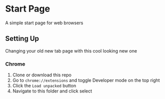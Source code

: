 # Start Page

A simple start page for web browsers

## Setting Up

Changing your old new tab page with this cool looking new one

### Chrome
1. Clone or download this repo
2. Go to `chrome://extensions` and toggle Developer mode on the top right
3. Click the `Load unpacked` button
4. Navigate to this folder and click select